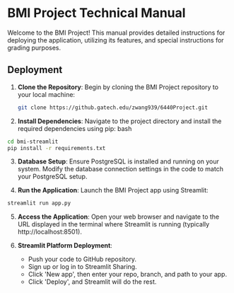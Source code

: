 # BMI Project Technical Manual

Welcome to the BMI Project! This manual provides detailed instructions for deploying the application, utilizing its features, and special instructions for grading purposes.

## Deployment

1. **Clone the Repository**: Begin by cloning the BMI Project repository to your local machine:

   ```bash
   git clone https://github.gatech.edu/zwang939/6440Project.git
   ```

2. **Install Dependencies**: Navigate to the project directory and install the required dependencies using pip:
bash

```bash
cd bmi-streamlit
pip install -r requirements.txt
```

3. **Database Setup**: Ensure PostgreSQL is installed and running on your system. Modify the database connection settings in the code to match your PostgreSQL setup.

4. **Run the Application**: Launch the BMI Project app using Streamlit:

```bash
streamlit run app.py
```

5. **Access the Application**: Open your web browser and navigate to the URL displayed in the terminal where Streamlit is running (typically http://localhost:8501).

6. **Streamlit Platform Deployment**:
   * Push your code to GitHub repository.
   * Sign up or log in to Streamlit Sharing.
   * Click 'New app', then enter your repo, branch, and path to your app.
   * Click 'Deploy', and Streamlit will do the rest.